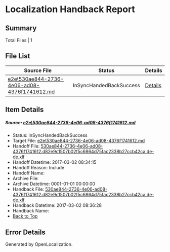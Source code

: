 # <a name='report-top'></a> Localization Handback Report

## Summary
 Total Files | 1

## File List
 Source File | Status | Details 
 ----------- | ------ | ------- 
 [e2e\530ae844-2736-4e06-ad08-4376f1741612.md](https://github.com/OpenLocalizationTestOrg/ol-test4/blob/1d1435f535be3bb9c47a84f8bd75f5e6398ef463/e2e/530ae844-2736-4e06-ad08-4376f1741612.md) | InSyncHandedBackSuccess | [Details](#10a1c7f062ed43501d1dd3739d741e0817df54f66)

## Item Details
##### <a name='10a1c7f062ed43501d1dd3739d741e0817df54f66'></a> Source: [e2e\530ae844-2736-4e06-ad08-4376f1741612.md](https://github.com/OpenLocalizationTestOrg/ol-test4/blob/1d1435f535be3bb9c47a84f8bd75f5e6398ef463/e2e/530ae844-2736-4e06-ad08-4376f1741612.md)
* Status: InSyncHandedBackSuccess
* Target File: [e2e\530ae844-2736-4e06-ad08-4376f1741612.md](https://github.com/OpenLocalizationTestOrg/ol-test4-dede/blob/3b2a2a9e4004f5f68f06af8abaec220d0be08142/e2e/530ae844-2736-4e06-ad08-4376f1741612.md)
* Handoff File: [530ae844-2736-4e06-ad08-4376f1741612.d82e9c1507b02f5c6864d75fac2338b27ccb42ca.de-de.xlf](https://github.com/OpenLocalizationTestOrg/ol-test4-handoff/blob/e6cc688309b5cb608b3abec2b785dbe3a0a9288e/ol-handoff/OpenLocalizationTestOrg/ol-test4-dede/xinjiang/ht/530ae844-2736-4e06-ad08-4376f1741612.d82e9c1507b02f5c6864d75fac2338b27ccb42ca.de-de.xlf)
* Handoff Datetime: 2017-03-02 08:34:15
* Handoff Reason: Include
* Handoff Name: 
* Archive File: 
* Archive Datetime: 0001-01-01 00:00:00
* Handback File: [530ae844-2736-4e06-ad08-4376f1741612.d82e9c1507b02f5c6864d75fac2338b27ccb42ca.de-de.xlf](https://github.com/OpenLocalizationTestOrg/ol-test4-handback/blob/1ff9aa5b14137ccbc6992aa2497aeba3ca2a14c4/ol-handback/OpenLocalizationTestOrg/ol-test4-dede/xinjiang/ht/530ae844-2736-4e06-ad08-4376f1741612.d82e9c1507b02f5c6864d75fac2338b27ccb42ca.de-de.xlf)
* Handback Datetime: 2017-03-02 08:36:28
* Handback Name: 
* [Back to Top](#report-top)


## Error Details

Generated by OpenLocalization.
